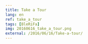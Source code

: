 ```yaml
---
title: Take a Tour
lang: en
ref: take_a_tour
tags: [BleRiFa]
img: 20160616_take_a_tour.png
external: /2016/06/16/Take-a-tour/
---
```

